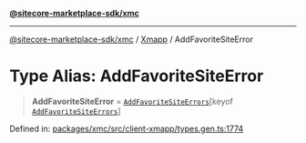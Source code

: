 [**@sitecore-marketplace-sdk/xmc**](../../../../README.md)

***

[@sitecore-marketplace-sdk/xmc](../../../../README.md) / [Xmapp](../README.md) / AddFavoriteSiteError

# Type Alias: AddFavoriteSiteError

> **AddFavoriteSiteError** = [`AddFavoriteSiteErrors`](AddFavoriteSiteErrors.md)\[keyof [`AddFavoriteSiteErrors`](AddFavoriteSiteErrors.md)\]

Defined in: [packages/xmc/src/client-xmapp/types.gen.ts:1774](https://github.com/Sitecore/marketplace-sdk/blob/047115917e8843232ba2a4ba284b67585698b1c5/packages/xmc/src/client-xmapp/types.gen.ts#L1774)
